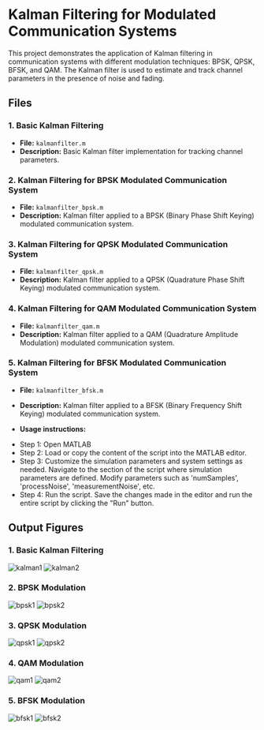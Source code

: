 # Kalman Filtering for Modulated Communication Systems

This project demonstrates the application of Kalman filtering in communication systems with different modulation techniques: BPSK, QPSK, BFSK, and QAM. The Kalman filter is used to estimate and track channel parameters in the presence of noise and fading.

## Files

### 1. Basic Kalman Filtering
- **File:** `kalmanfilter.m`
- **Description:** Basic Kalman filter implementation for tracking channel parameters.

### 2.  Kalman Filtering for BPSK Modulated Communication System
- **File:** `kalmanfilter_bpsk.m`
- **Description:** Kalman filter applied to a BPSK (Binary Phase Shift Keying) modulated communication system.

### 3.  Kalman Filtering for QPSK Modulated Communication System
- **File:** `kalmanfilter_qpsk.m`
- **Description:** Kalman filter applied to a QPSK (Quadrature Phase Shift Keying) modulated communication system.

### 4.  Kalman Filtering for QAM Modulated Communication System
- **File:** `kalmanfilter_qam.m`
- **Description:** Kalman filter applied to a QAM (Quadrature Amplitude Modulation) modulated communication system.

### 5.  Kalman Filtering for BFSK Modulated Communication System
- **File:** `kalmanfilter_bfsk.m`
- **Description:** Kalman filter applied to a BFSK (Binary Frequency Shift Keying) modulated communication system.

- **Usage instructions:**
  
* Step 1: Open MATLAB
* Step 2: Load or copy the content of the script into the MATLAB editor.
* Step 3: Customize the simulation parameters and system settings as needed. Navigate to the section of the script where simulation parameters are defined. Modify parameters such as 'numSamples', 'processNoise', 'measurementNoise', etc.
* Step 4: Run the script. Save the changes made in the editor and run the entire script by clicking the "Run" button.
 
## Output Figures

### 1. Basic Kalman Filtering
![kalman1](https://github.com/pdivs2000/KalmanFilter/assets/139232519/cbf4b922-e027-45c2-bf0b-fe5a3e89ceb8)
![kalman2](https://github.com/pdivs2000/KalmanFilter/assets/139232519/4858eea1-e09c-4dd6-a7e9-98f44c655e20)

### 2. BPSK Modulation
![bpsk1](https://github.com/pdivs2000/KalmanFilter/assets/139232519/f608c459-0449-4a21-8c45-58f679fc00b8)
![bpsk2](https://github.com/pdivs2000/KalmanFilter/assets/139232519/782e2619-042c-41cd-941c-021afd03de85)

### 3. QPSK Modulation
![qpsk1](https://github.com/pdivs2000/KalmanFilter/assets/139232519/749ce1b3-bddd-4504-a194-6c7257fe6ee8)
![qpsk2](https://github.com/pdivs2000/KalmanFilter/assets/139232519/68af2f17-5099-480d-a567-2cffcae15d48)

### 4. QAM Modulation
![qam1](https://github.com/pdivs2000/KalmanFilter/assets/139232519/1383c15a-0d77-4301-b53e-a0b6b713c2c7)
![qam2](https://github.com/pdivs2000/KalmanFilter/assets/139232519/5f72bc07-cac8-47ff-abb6-548a160b9b48)

### 5. BFSK Modulation
![bfsk1](https://github.com/pdivs2000/KalmanFilter/assets/139232519/a1694165-e9f1-4270-b4fb-0d8f8a0b7ba8)
![bfsk2](https://github.com/pdivs2000/KalmanFilter/assets/139232519/5b706371-bcbc-4394-a69d-81975b21549c)


